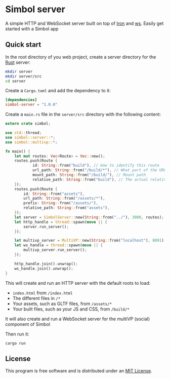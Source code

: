 # Simbol server

A simple HTTP and WebSocket server built on top of [Iron]() and [ws](). Easily get started with a Simbol app

## Quick start

In the root directory of you web project, create a server directory for the [Rust]() server:

```bash
mkdir server
mkdir server/src
cd server
```

Create a `Cargo.toml` and add the dependency to it:

```toml
[dependencies]
simbol-server = "1.0.0"
```

Create a `main.rs` file in the `server/src` directory with the following content:

```rust
extern crate simbol;

use std::thread;
use simbol::server::*;
use simbol::multivp::*;

fn main() {
    let mut routes: Vec<Route> = Vec::new();
    routes.push(Route {
            id: String::from("build"), // How to identify this route
            url_path: String::from("/build/*"), // What part of the URL will this route be used for
            mount_path: String::from("/build/"), // Mount path
            relative_path: String::from("build"), // The actual relative path to the content from your project's root directory
    });
    routes.push(Route {
        id: String::from("assets"),
        url_path: String::from("/assets/*"),
        prefix: String::from("/assets/"),
        relative_path: String::from("assets"),
    });
    let server = SimbolServer::new(String::from("../"), 3000, routes);
    let http_handle = thread::spawn(move || {
        server.run_server();
    });

    let multivp_server = MultiVP::new(String::from("localhost"), 8091);
    let ws_handle = thread::spawn(move || {
        multivp_server.run_server();
    });

    http_handle.join().unwrap();
    ws_handle.join().unwrap();
}
```

This will create and run an HTTP server with the default roots to load:

- `index.html` from `/index.html`
- The different files in `/*`
- Your assets, such as GLTF files, from `/assets/*`
- Your built files, such as your JS and CSS, from `/build/*`

It will also create and run a WebSocket server for the multiVP (social) component of Simbol

Then run it:

`cargo run`

## License

This program is free software and is distributed under an [MIT License](https://github.com/wearesimbol/simbol-server/blob/master/LICENSE).